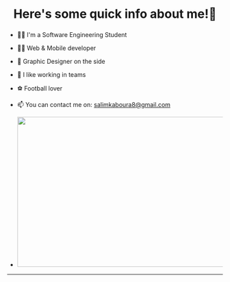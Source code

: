 <h1 align="center"> Here's some quick info about me!👋</h1>

### 
- 👨‍🎓 I'm a Software Engineering Student
- 👨‍💻 Web & Mobile developer
- 🎨 Graphic Designer on the side
- 👯 I like working in teams
- ⚽️ Football lover
- 📫 You can contact me on: salimkaboura8@gmail.com

- <img src="https://www.esoftech.com/wp-content/uploads/2020/09/how-machine-learning-has-helped-web-development-evolve-image-800x450-2.gif" width="500" height="350" />

---
